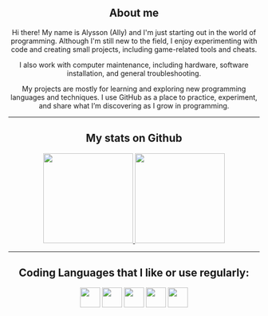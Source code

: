 <center>

## About me

Hi there! My name is Alysson (Ally) and I'm just starting out in the world of programming. Although I'm still new to the field, I enjoy experimenting with code and creating small projects, including game-related tools and cheats.

I also work with computer maintenance, including hardware, software installation, and general troubleshooting.

My projects are mostly for learning and exploring new programming languages and techniques. I use GitHub as a place to practice, experiment, and share what I’m discovering as I grow in programming.

---

## My stats on Github

<a href="https://github.com/agoniapura">
<img loading="lazy" height="180em" src="https://github-readme-stats.vercel.app/api/top-langs/?username=agoniapura&layout=compact&langs_count=7&theme=transparent"/>
<img loading="lazy" height="180em" src="https://github-readme-stats.vercel.app/api?username=agoniapura&show_icons=true&theme=transparent"/>
</a>

---

## Coding Languages that I like or use regularly:

<div style="text-align: center;">
<img loading="lazy" src="https://cdn.jsdelivr.net/gh/devicons/devicon@latest/icons/python/python-original.svg" width="40" height="40"/>
<img loading="lazy" src="https://cdn.jsdelivr.net/gh/devicons/devicon@latest/icons/csharp/csharp-original.svg" width="40" height="40"/>
<img loading="lazy" src="https://cdn.jsdelivr.net/gh/devicons/devicon@latest/icons/cplusplus/cplusplus-original.svg" width="40" height="40"/>
<img loading="lazy" src="https://cdn.jsdelivr.net/gh/devicons/devicon@latest/icons/html5/html5-original.svg" width="40" height="40"/>
<img loading="lazy" src="https://cdn.jsdelivr.net/gh/devicons/devicon@latest/icons/java/java-original.svg" width="40" height="40"/>
</div>

</center>
